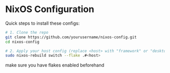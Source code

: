 # NixOS Configuration

Quick steps to install these configs:

```bash
# 1. Clone the repo
git clone https://github.com/yourusername/nixos-config.git
cd nixos-config

# 2. Apply your host config (replace <host> with "framework" or "desktop")
sudo nixos-rebuild switch --flake .#<host>
```

make sure you have flakes enabled beforehand
